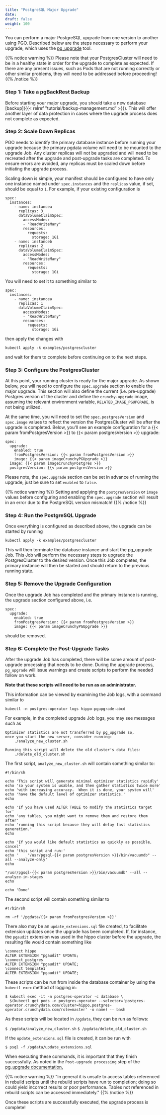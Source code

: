 ```yaml
---
title: "PostgreSQL Major Upgrade"
date:
draft: false
weight: 100
---
```


You can perform a major PostgreSQL upgrade from one version to another using PGO. Described below are the 
steps necessary to perform your upgrade, which uses the 
[pg_upgrade](https://www.postgresql.org/docs/current/pgupgrade.html) tool.

{{% notice warning %}}
Please note that your PostgresCluster will need to be in a healthy state in order for the upgrade to 
complete as expected. If there are any present issues, such as Pods that are not running correctly or 
other similar problems, they will need to be addressed before proceeding!
{{% /notice %}}

### Step 1: Take a pgBackRest Backup

Before starting your major upgrade, you should take a new database 
[backup]({{< relref "tutorial/backup-management.md" >}}). This will offer another layer of data 
protection in cases where the upgrade process does not complete as expected.

### Step 2: Scale Down Replicas

PGO needs to identify the primary database instance before running your upgrade because the primary
pgdata volume will need to be mounted to the upgrade Job. Any cluster replicas will not be
upgraded and will need to be recreated after the upgrade and post-upgrade tasks are completed. To ensure
errors are avoided, any replicas must be scaled down before initiating the upgrade process. 

Scaling down is simple, your manifest should be configured to have only one instance named under `spec.instances`
and the `replicas` value, if set, should be equal to `1`. For example, if your existing configuration is

```
spec:
  instances:
    - name: instancea
      replicas: 3
      dataVolumeClaimSpec:
        accessModes:
        - "ReadWriteMany"
        resources:
          requests:
            storage: 1Gi
    - name: instanceb
      replicas: 2
      dataVolumeClaimSpec:
        accessModes:
        - "ReadWriteMany"
        resources:
          requests:
            storage: 1Gi
```

You will need to set it to something similar to 

```
spec:
  instances:
    - name: instancea
      replicas: 1
      dataVolumeClaimSpec:
        accessModes:
        - "ReadWriteMany"
        resources:
          requests:
            storage: 1Gi
```

then apply the changes with

```
kubectl apply -k examples/postgrescluster
```

and wait for them to complete before continuing on to the next steps.

<!-- TODO(tjmoore4): This step should not be required after follow on work to run pgBackRest stanza 
upgrade and backup automatically during upgrade process. This will allow the replicas to be automatically
scaled down before the upgrade and back up once the post-upgrade steps are completed. -->

### Step 3: Configure the PostgresCluster

At this point, your running cluster is ready for the major upgrade. As shown below, you will need to 
configure the `spec.upgrade` section to enable the major upgrade. This section will also define the current 
(i.e. pre-upgrade) Postgres version of the cluster and define the `crunchy-upgrade` image, assuming the
relevant environment variable, `RELATED_IMAGE_PGUPGRADE`, is not being utilized. 

At the same time, you will need to set the `spec.postgresVersion` and `spec.image` values to reflect the
version the PostgresCluster will be after the upgrade is completed. Below, you'll see an example configuration
for a {{< param fromPostgresVersion >}} to {{< param postgresVersion >}} upgrade:

```
spec:
  upgrade:
    enabled: true
    fromPostgresVersion: {{< param fromPostgresVersion >}}
    image: {{< param imageCrunchyPGUpgrade >}}
  image: {{< param imageCrunchyPostgres >}}
  postgresVersion: {{< param postgresVersion >}}
```

Please note, the `spec.upgrade` section can be set in advance of running the upgrade, just be sure 
to set `enabled` to `false`. 

{{% notice warning %}}
Setting and applying the `postgresVersion` or `image` values before configuring and enabling the
`spec.upgrade` section will result in an error due to the PostgreSQL version mismatch!
{{% /notice %}}

### Step 4: Run the PostgreSQL Upgrade

Once everything is configured as described above, the upgrade can be started by running

```
kubectl apply -k examples/postgrescluster
```

This will then terminate the database instance and start the pg_upgrade Job. This Job will perform the
necessary steps to upgrade the PostgresCluster to the desired version. Once this Job completes, the
primary instance will then be started and should return to the previous running state.

### Step 5: Remove the Upgrade Configuration

Once the upgrade Job has completed and the primary instance is running, the upgrade section configured above, i.e.

```
spec:
  upgrade:
    enabled: true
    fromPostgresVersion: {{< param fromPostgresVersion >}}
    image: {{< param imageCrunchyPGUpgrade >}}
```

should be removed.

### Step 6: Complete the Post-Upgrade Tasks

<!-- TODO(tjmoore4): These steps may be automated in follow-on work, where possible. -->

After the upgrade Job has completed, there will be some amount of post-upgrade processing that
needs to be done. During the upgrade process, `pg_upgrade` will issue warnings and create scripts
to perform the needed follow on work.

**Note that these scripts will need to be run as an administrator.**

This information can be viewed by examining the Job logs, with a command similar to

```
kubectl -n postgres-operator logs hippo-pgupgrade-abcd
```

For example, in the completed upgrade Job logs, you may see messages such as

```
Optimizer statistics are not transferred by pg_upgrade so,
once you start the new server, consider running:
    ./analyze_new_cluster.sh

Running this script will delete the old cluster's data files:
    ./delete_old_cluster.sh
```

The first script, `analyze_new_cluster.sh` will contain something similar to:

```
#!/bin/sh

echo 'This script will generate minimal optimizer statistics rapidly'
echo 'so your system is usable, and then gather statistics twice more'
echo 'with increasing accuracy.  When it is done, your system will'
echo 'have the default level of optimizer statistics.'
echo

echo 'If you have used ALTER TABLE to modify the statistics target for'
echo 'any tables, you might want to remove them and restore them after'
echo 'running this script because they will delay fast statistics generation.'
echo

echo 'If you would like default statistics as quickly as possible, cancel'
echo 'this script and run:'
echo '    "/usr/pgsql-{{< param postgresVersion >}}/bin/vacuumdb" --all --analyze-only'
echo

"/usr/pgsql-{{< param postgresVersion >}}/bin/vacuumdb" --all --analyze-in-stages
echo

echo 'Done'
```

The second script will contain something similar to 

```
#!/bin/sh

rm -rf '/pgdata/{{< param fromPostgresVersion >}}'
```

There also may be an `update_extensions.sql` file created, to facilitate extension updates
once the upgrade has been completed. If, for instance, the `pgaudit` extension was used in
 the hippo cluster before the upgrade, the resulting file would contain something like

```
\connect hippo
ALTER EXTENSION "pgaudit" UPDATE;
\connect postgres
ALTER EXTENSION "pgaudit" UPDATE;
\connect template1
ALTER EXTENSION "pgaudit" UPDATE;
```

These scripts can be run from inside the database container by using the `kubectl exec`
method of logging in:

```
$ kubectl exec -it -n postgres-operator -c database \
  $(kubectl get pods -n postgres-operator --selector='postgres-operator.crunchydata.com/cluster=hippo,postgres-operator.crunchydata.com/role=master' -o name) -- bash
```

As these scripts will be located in `/pgdata`, they can be run as follows:

`$ /pgdata/analyze_new_cluster.sh`
`$ /pgdata/delete_old_cluster.sh`

If the `update_extensions.sql` file is created, it can be run with

`$ psql -f /pgdata/update_extensions.sql`

When executing these commands, it is important that they finish successfully. As noted in the
`Post-upgrade processing` step of the 
[pg_upgrade documentation](https://www.postgresql.org/docs/current/pgupgrade.html),

{{% notice warning %}}
"In general it is unsafe to access tables referenced in rebuild scripts until the rebuild scripts
have run to completion; doing so could yield incorrect results or poor performance. Tables not 
referenced in rebuild scripts can be accessed immediately."
{{% /notice %}}

<!-- TODO(tjmoore4): These steps assume the stanza upgrade and initial backup for the new Postgres version
have been accomplished automatically, as scheduled in a follow on task. -->

Once these scripts are successfully executed, the upgrade process is complete!
